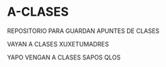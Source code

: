 # A-CLASES
REPOSITORIO PARA GUARDAN APUNTES DE CLASES

VAYAN A CLASES XUXETUMADRES
 
 
 
 YAPO VENGAN A CLASES SAPOS QLOS
